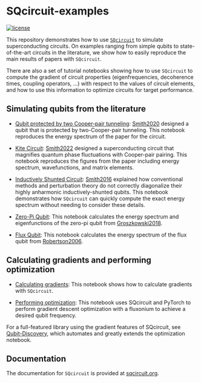 # SQcircuit-examples
[![license](https://img.shields.io/badge/license-New%20BSD-orange.svg)](https://opensource.org/licenses/BSD-3-Clause)

This repository demonstrates how to use [``SQcircuit``](https://github.com/stanfordLINQS/SQcircuit) to simulate superconducting circuits. On examples ranging from simple qubits to state-of-the-art circuits in the literature, we show how to easily reproduce the main results of papers with ``SQcircuit``. 

There are also a set of tutorial notebooks showing how to use ``SQcircuit`` to compute the gradient of circuit properties (eigenfrequencies, decoherence times, coupling operators, …) with respect to the values of circuit elements, and how to use this information to optimize circuits for target performance.

## Simulating qubits from the literature

* [Qubit protected by two Cooper-pair tunneling](examples/two_CPB.ipynb): [Smith2020](https://doi.org/10.1038/s41534-019-0231-2) designed a qubit that is protected by two-Cooper-pair tunneling. This notebook reproduces the energy spectrum of the paper for the circuit.

* [Kite Circuit](examples/kite.ipynb): [Smith2022](https://doi.org/10.1103/PhysRevX.12.021002) designed a superconducting circuit that magnifies quantum phase fluctuations with Cooper-pair pairing. This notebook reproduces the figures from the paper including energy spectrum, wavefunctions, and matrix elements.

* [Inductively Shunted Circuit](examples/inductively_shunted.ipynb): [Smith2016](https://doi.org/10.1103/PhysRevB.94.144507) explained how conventional methods and perturbation theory do not correctly diagonalize their highly anharmonic inductively-shunted qubits. This notebook demonstrates how ``SQcircuit`` can quickly compute the exact energy spectrum without needing to consider these details.

* [Zero-Pi Qubit](examples/zeropi_qubit.ipynb): This notebook calculates the energy spectrum and eigenfunctions of the zero-pi qubit from [Groszkowski2018](https://doi.org/10.1088/1367-2630/aab7cd).

* [Flux Qubit](examples/flux_qubit.ipynb): This notebook calculates the energy spectrum of the flux qubit from [Robertson2006](https://doi.org/10.1103/PhysRevB.73.174526).

## Calculating gradients and performing optimization

* [Calculating gradients](examples/calculating_gradients.ipynb): This notebook shows how to calculate gradients with ``SQcircuit``.

* [Performing optimization](examples/gradient_based_optimization.ipynb): This notebook uses SQcircuit and PyTorch to perform gradient descent optimization with a fluxonium to achieve a desired qubit frequency.

For a full-featured library using the gradient features of SQcircuit, see [Qubit-Discovery](https://github.com/stanfordLINQS/Qubit-Discovery), which automates and greatly extends the optimization notebook.

## Documentation
The documentation for ``SQcircuit`` is provided at [sqcircuit.org](https://sqcircuit.org).